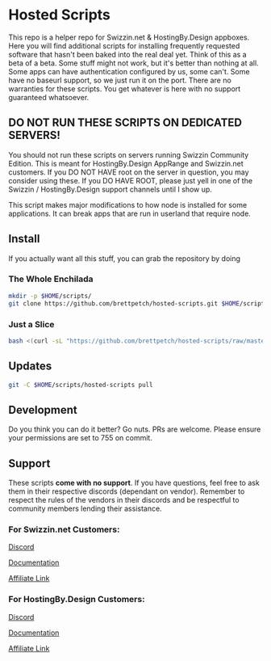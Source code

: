 # Hosted Scripts

This repo is a helper repo for Swizzin.net & HostingBy.Design appboxes. Here you will find additional scripts for installing frequently requested software that hasn't been baked into the real deal yet. Think of this as a beta of a beta. Some stuff might not work, but it's better than nothing at all. Some apps can have authentication configured by us, some can't. Some have no baseurl support, so we just run it on the port. There are no warranties for these scripts. You get whatever is here with no support guaranteed whatsoever. 

## DO NOT RUN THESE SCRIPTS ON DEDICATED SERVERS!
You should not run these scripts on servers running Swizzin Community Edition. This is meant for HostingBy.Design AppRange and Swizzin.net customers. If you DO NOT HAVE root on the server in question, you may consider using these. If you DO HAVE ROOT, please just yell in one of the Swizzin / HostingBy.Design support channels until I show up.

This script makes major modifications to how node is installed for some applications. It can break apps that are run in userland that require node. 

## Install
If you actually want all this stuff, you can grab the repository by doing 

### The Whole Enchilada
```bash
mkdir -p $HOME/scripts/
git clone https://github.com/brettpetch/hosted-scripts.git $HOME/scripts/hosted-scripts
```

### Just a Slice
```bash
bash <(curl -sL "https://github.com/brettpetch/hosted-scripts/raw/master/scriptname.sh")
```

## Updates

```bash
git -C $HOME/scripts/hosted-scripts pull
```

## Development
Do you think you can do it better? Go nuts. PRs are welcome. Please ensure your permissions are set to 755 on commit.

## Support
These scripts **come with no support**. If you have questions, feel free to ask them in their respective discords (dependant on vendor). Remember to respect the rules of the vendors in their discords and be respectful to community members lending their assistance.

### For Swizzin.net Customers: 

[Discord](https://discord.gg/2esbu2N)

[Documentation](https://docs.swizzin.net)

[Affiliate Link](https://clients.swizzin.net/aff.php?aff=33)

### For HostingBy.Design Customers: 

[Discord](https://discord.gg/wv67teS)

[Documentation](https://my.hostingby.design/index.php?rp=/knowledgebase/13/App-slots)

[Affiliate Link](https://my.hostingby.design/aff.php?aff=1119)
